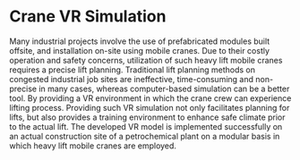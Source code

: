 # Crane VR Simulation
Many industrial projects involve the use of prefabricated modules built offsite, and installation on-site using mobile cranes. Due to their costly operation and safety concerns, utilization of such heavy lift mobile cranes requires a precise lift planning. Traditional lift planning methods on congested industrial job sites are ineffective, time-consuming and non-precise in many cases, whereas computer-based simulation can be a better tool. By providing a VR environment in which the crane crew can experience lifting process. Providing such VR simulation not only facilitates planning for lifts, but also provides a training environment to enhance safe climate prior to the actual lift. The developed VR model is implemented successfully on an actual construction site of a petrochemical plant on a modular basis in which heavy lift mobile cranes are employed. 
